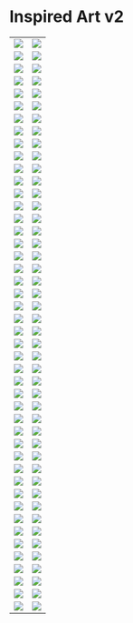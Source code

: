 # Inspired Art v2

| | |
| --- | --- |
| [![](framed/august-macke_greek-cafe.jpg)](august-macke_greek-cafe.jpg) | [![](framed/baroque-painting_a-medieval-marketplace-in-autumn.jpg)](baroque-painting_a-medieval-marketplace-in-autumn.jpg) |
| [![](captions/august-macke_greek-cafe.jpg)](august-macke_greek-cafe.jpg) | [![](captions/baroque-painting_a-medieval-marketplace-in-autumn.jpg)](baroque-painting_a-medieval-marketplace-in-autumn.jpg) |
| [![](framed/caspar-david-friedrich_horse-at-the-sea.jpg)](caspar-david-friedrich_horse-at-the-sea.jpg) | [![](framed/concept-art_futuristic-city.jpg)](concept-art_futuristic-city.jpg) |
| [![](captions/caspar-david-friedrich_horse-at-the-sea.jpg)](caspar-david-friedrich_horse-at-the-sea.jpg) | [![](captions/concept-art_futuristic-city.jpg)](concept-art_futuristic-city.jpg) |
| [![](framed/concept-art_singapore-in-2150.jpg)](concept-art_singapore-in-2150.jpg) | [![](framed/dali_metaverse.jpg)](dali_metaverse.jpg) |
| [![](captions/concept-art_singapore-in-2150.jpg)](concept-art_singapore-in-2150.jpg) | [![](captions/dali_metaverse.jpg)](dali_metaverse.jpg) |
| [![](framed/dali_munich.jpg)](dali_munich.jpg) | [![](framed/dali_physics.jpg)](dali_physics.jpg) |
| [![](captions/dali_munich.jpg)](dali_munich.jpg) | [![](captions/dali_physics.jpg)](dali_physics.jpg) |
| [![](framed/dali_the-dream-of-creation.jpg)](dali_the-dream-of-creation.jpg) | [![](framed/dali_the-future.jpg)](dali_the-future.jpg) |
| [![](captions/dali_the-dream-of-creation.jpg)](dali_the-dream-of-creation.jpg) | [![](captions/dali_the-future.jpg)](dali_the-future.jpg) |
| [![](framed/dali_the-internet.jpg)](dali_the-internet.jpg) | [![](framed/dali_the-laws-of-physics.jpg)](dali_the-laws-of-physics.jpg) |
| [![](captions/dali_the-internet.jpg)](dali_the-internet.jpg) | [![](captions/dali_the-laws-of-physics.jpg)](dali_the-laws-of-physics.jpg) |
| [![](framed/dali_the-mind.jpg)](dali_the-mind.jpg) | [![](framed/dali_tokyo.jpg)](dali_tokyo.jpg) |
| [![](captions/dali_the-mind.jpg)](dali_the-mind.jpg) | [![](captions/dali_tokyo.jpg)](dali_tokyo.jpg) |
| [![](framed/dali_unspoken-longing.jpg)](dali_unspoken-longing.jpg) | [![](framed/digital-art_shanghai.jpg)](digital-art_shanghai.jpg) |
| [![](captions/dali_unspoken-longing.jpg)](dali_unspoken-longing.jpg) | [![](captions/digital-art_shanghai.jpg)](digital-art_shanghai.jpg) |
| [![](framed/digital-art_the-boy-and-the-robot.jpg)](digital-art_the-boy-and-the-robot.jpg) | [![](framed/edward-hopper_another-singapore-night-cafe.jpg)](edward-hopper_another-singapore-night-cafe.jpg) |
| [![](captions/digital-art_the-boy-and-the-robot.jpg)](digital-art_the-boy-and-the-robot.jpg) | [![](captions/edward-hopper_another-singapore-night-cafe.jpg)](edward-hopper_another-singapore-night-cafe.jpg) |
| [![](framed/edward-hopper_singapore-night-cafe.jpg)](edward-hopper_singapore-night-cafe.jpg) | [![](framed/egyptian-tomb_kids-using-smartphone.jpg)](egyptian-tomb_kids-using-smartphone.jpg) |
| [![](captions/edward-hopper_singapore-night-cafe.jpg)](edward-hopper_singapore-night-cafe.jpg) | [![](captions/egyptian-tomb_kids-using-smartphone.jpg)](egyptian-tomb_kids-using-smartphone.jpg) |
| [![](framed/giger-singapore.jpg)](giger-singapore.jpg) | [![](framed/hieronymus-bosch_the-pain-of-modernity.jpg)](hieronymus-bosch_the-pain-of-modernity.jpg) |
| [![](captions/giger-singapore.jpg)](giger-singapore.jpg) | [![](captions/hieronymus-bosch_the-pain-of-modernity.jpg)](hieronymus-bosch_the-pain-of-modernity.jpg) |
| [![](framed/jacek-yerka-tree-of-life.jpg)](jacek-yerka-tree-of-life.jpg) | [![](framed/joan-miro_happy-meal.jpg)](joan-miro_happy-meal.jpg) |
| [![](captions/jacek-yerka-tree-of-life.jpg)](jacek-yerka-tree-of-life.jpg) | [![](captions/joan-miro_happy-meal.jpg)](joan-miro_happy-meal.jpg) |
| [![](framed/matisse_happy-meal.jpg)](matisse_happy-meal.jpg) | [![](framed/peter-gric_horses.jpg)](peter-gric_horses.jpg) |
| [![](captions/matisse_happy-meal.jpg)](matisse_happy-meal.jpg) | [![](captions/peter-gric_horses.jpg)](peter-gric_horses.jpg) |
| [![](framed/peter-grig_electric-minds.jpg)](peter-grig_electric-minds.jpg) | [![](framed/picasso_the-sadness-of-modernity.jpg)](picasso_the-sadness-of-modernity.jpg) |
| [![](captions/peter-grig_electric-minds.jpg)](peter-grig_electric-minds.jpg) | [![](captions/picasso_the-sadness-of-modernity.jpg)](picasso_the-sadness-of-modernity.jpg) |
| [![](framed/picasso_underworld.jpg)](picasso_underworld.jpg) | [![](framed/pieter-bruegel-the-elder_malacca.jpg)](pieter-bruegel-the-elder_malacca.jpg) |
| [![](captions/picasso_underworld.jpg)](picasso_underworld.jpg) | [![](captions/pieter-bruegel-the-elder_malacca.jpg)](pieter-bruegel-the-elder_malacca.jpg) |
| [![](framed/pieter-bruegel-the-elder_soccer.jpg)](pieter-bruegel-the-elder_soccer.jpg) | [![](framed/pop-art_singapore.jpg)](pop-art_singapore.jpg) |
| [![](captions/pieter-bruegel-the-elder_soccer.jpg)](pieter-bruegel-the-elder_soccer.jpg) | [![](captions/pop-art_singapore.jpg)](pop-art_singapore.jpg) |
| [![](framed/retrofuturism_telemedicine.jpg)](retrofuturism_telemedicine.jpg) | [![](framed/roman-fresco_ice-bucket-challenge.jpg)](roman-fresco_ice-bucket-challenge.jpg) |
| [![](captions/retrofuturism_telemedicine.jpg)](retrofuturism_telemedicine.jpg) | [![](captions/roman-fresco_ice-bucket-challenge.jpg)](roman-fresco_ice-bucket-challenge.jpg) |
| [![](framed/roman-fresco_kids-using-smartphone.jpg)](roman-fresco_kids-using-smartphone.jpg) | [![](framed/steampunk_bridge.jpg)](steampunk_bridge.jpg) |
| [![](captions/roman-fresco_kids-using-smartphone.jpg)](roman-fresco_kids-using-smartphone.jpg) | [![](captions/steampunk_bridge.jpg)](steampunk_bridge.jpg) |
| [![](framed/steampunk_spaceship-over-paris.jpg)](steampunk_spaceship-over-paris.jpg) | [![](framed/surrealism_jazz-band.jpg)](surrealism_jazz-band.jpg) |
| [![](captions/steampunk_spaceship-over-paris.jpg)](steampunk_spaceship-over-paris.jpg) | [![](captions/surrealism_jazz-band.jpg)](surrealism_jazz-band.jpg) |
| [![](framed/surrealism_king-kong.jpg)](surrealism_king-kong.jpg) | [![](framed/surrealism_recursion.jpg)](surrealism_recursion.jpg) |
| [![](captions/surrealism_king-kong.jpg)](surrealism_king-kong.jpg) | [![](captions/surrealism_recursion.jpg)](surrealism_recursion.jpg) |
| [![](framed/thomas-cole_raspberry-worship.jpg)](thomas-cole_raspberry-worship.jpg) | [![](framed/van-gogh_singapore-at-night.jpg)](van-gogh_singapore-at-night.jpg) |
| [![](captions/thomas-cole_raspberry-worship.jpg)](thomas-cole_raspberry-worship.jpg) | [![](captions/van-gogh_singapore-at-night.jpg)](van-gogh_singapore-at-night.jpg) |
| [![](framed/van-gogh_singapore-night-cafe.jpg)](van-gogh_singapore-night-cafe.jpg) | [![](framed/vincent-van-gogh_pyramids.jpg)](vincent-van-gogh_pyramids.jpg) |
| [![](captions/van-gogh_singapore-night-cafe.jpg)](van-gogh_singapore-night-cafe.jpg) | [![](captions/vincent-van-gogh_pyramids.jpg)](vincent-van-gogh_pyramids.jpg) |
| [![](framed/vladimir-kush_ethereal-dream.jpg)](vladimir-kush_ethereal-dream.jpg) | [![](framed/wes-anderson_desk.jpg)](wes-anderson_desk.jpg) |
| [![](captions/vladimir-kush_ethereal-dream.jpg)](vladimir-kush_ethereal-dream.jpg) | [![](captions/wes-anderson_desk.jpg)](wes-anderson_desk.jpg) |
